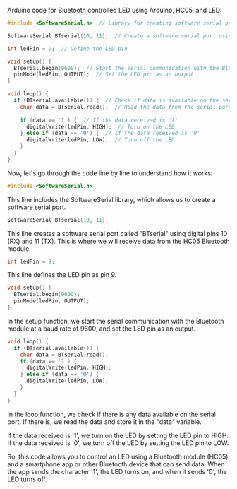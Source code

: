 
Arduino code for Bluetooth controlled LED using Arduino, HC05, and LED:

```c++
#include <SoftwareSerial.h>  // Library for creating software serial ports

SoftwareSerial BTserial(10, 11);  // Create a software serial port using digital pins 10 (RX) and 11 (TX)

int ledPin = 9;  // Define the LED pin

void setup() {
  BTserial.begin(9600);  // Start the serial communication with the Bluetooth module at a baud rate of 9600
  pinMode(ledPin, OUTPUT);  // Set the LED pin as an output
}

void loop() {
  if (BTserial.available()) {  // Check if data is available on the serial port
    char data = BTserial.read();  // Read the data from the serial port
    
    if (data == '1') {  // If the data received is '1'
      digitalWrite(ledPin, HIGH);  // Turn on the LED
    } else if (data == '0') {  // If the data received is '0'
      digitalWrite(ledPin, LOW);  // Turn off the LED
    }
  }
}
```

Now, let's go through the code line by line to understand how it works:

```c++
#include <SoftwareSerial.h>
```
This line includes the SoftwareSerial library, which allows us to create a software serial port.

```c++
SoftwareSerial BTserial(10, 11);
```
This line creates a software serial port called "BTserial" using digital pins 10 (RX) and 11 (TX). This is where we will receive data from the HC05 Bluetooth module.

```c++
int ledPin = 9;
```
This line defines the LED pin as pin 9.

```c++
void setup() {
  BTserial.begin(9600);
  pinMode(ledPin, OUTPUT);
}
```
In the setup function, we start the serial communication with the Bluetooth module at a baud rate of 9600, and set the LED pin as an output.

```c++
void loop() {
  if (BTserial.available()) {
    char data = BTserial.read();
    if (data == '1') {
      digitalWrite(ledPin, HIGH);
    } else if (data == '0') {
      digitalWrite(ledPin, LOW);
    }
  }
}
```
In the loop function, we check if there is any data available on the serial port. If there is, we read the data and store it in the "data" variable.

If the data received is '1', we turn on the LED by setting the LED pin to HIGH. If the data received is '0', we turn off the LED by setting the LED pin to LOW.

So, this code allows you to control an LED using a Bluetooth module (HC05) and a smartphone app or other Bluetooth device that can send data. When the app sends the character '1', the LED turns on, and when it sends '0', the LED turns off.
